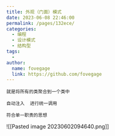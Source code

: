 ```yaml
---
title: 外观（门面）模式
date: 2023-06-08 22:46:00
permalink: /pages/132ece/
categories:
  - 编程
  - 设计模式
  - 结构型
tags:
  - 
author: 
  name: fovegage
  link: https://github.com/fovegage
---
```

```
就是将所有的类聚合到一个类中

自动注入  进行统一调用

符合单一职责的思想
```
![[Pasted image 20230602094640.png]]